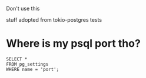 Don't use this

stuff adopted from tokio-postgres tests

# Where is my psql port tho?

```
SELECT *
FROM pg_settings
WHERE name = 'port';
```
